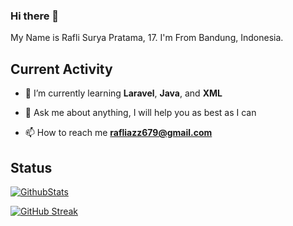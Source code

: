 ### Hi there 👋

My Name is Rafli Surya Pratama, 17. I'm From Bandung, Indonesia.

## Current Activity

<!-- - 🔭 I’m currently working as Freelancer -->

- 🌱 I’m currently learning **Laravel**, **Java**, and **XML**

- 💬 Ask me about anything, I will help you as best as I can

- 📫 How to reach me **rafliazz679@gmail.com**

## Status

[![GithubStats](https://github-readme-stats.vercel.app/api?username=rsurya99&show_icons=true&theme=tokyonight)](https://github.com/rsurya99)

<!-- [![rsurya99's wakatime stats](https://github-readme-stats.vercel.app/api/wakatime?username=rsurya99&theme=tokyonight&layout=compact)](https://wakatime.com/@rsurya99) -->

[![GitHub Streak](http://github-readme-streak-stats.herokuapp.com?user=RSurya99&theme=tokyonight)](https://git.io/streak-stats)
